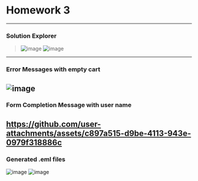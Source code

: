 # Homework 3
---
### Solution Explorer
> ![image](https://github.com/user-attachments/assets/ca9d7bd4-7e81-4a3c-95c0-4c6f04d773e3)
> ![image](https://github.com/user-attachments/assets/dc6d2e6f-fe0b-4c99-a95b-777105f263aa)
---
### Error Messages with empty cart
![image](https://github.com/user-attachments/assets/918f3db4-86b9-4a0e-96c0-9627231aa130)
---
### Form Completion Message with user name
https://github.com/user-attachments/assets/c897a515-d9be-4113-943e-0979f318886c
---
### Generated .eml files
![image](https://github.com/user-attachments/assets/718f8ed8-8d0a-4f3d-9fb5-5d9122bf9c27)
![image](https://github.com/user-attachments/assets/d0f612ce-5c48-4224-a7ac-5a1d282b6730)
###







